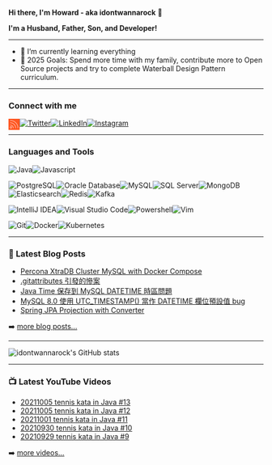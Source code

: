 **Hi there, I'm Howard - aka idontwannarock** 👋

**I'm a Husband, Father, Son, and Developer!**

---

- 🌱 I’m currently learning everything
- 🥅 2025 Goals: Spend more time with my family, contribute more to Open Source projects and try to complete Waterball Design Pattern curriculum.

---

### Connect with me

[<img align="left" alt="Howard Tech Blog" width="22px" src='./resources/rss.svg'/>][website][<img alt="Twitter" width="22px" src="https://cdn.jsdelivr.net/gh/devicons/devicon@latest/icons/twitter/twitter-original.svg"/>][twitter][<img alt="LinkedIn" width="22px" src="https://cdn.jsdelivr.net/gh/devicons/devicon@latest/icons/linkedin/linkedin-original.svg"/>][linkedin][<img alt="Instagram" width="22px" src="https://raw.githubusercontent.com/idontwannarock/social-icons/9d939e1c5b7ea4a24ac39c3e4631970c0aa1b920/SVG/Color/Instagram.svg"/>][instagram]

---

### Languages and Tools

<img alt="Java" width="22px" src='https://cdn.jsdelivr.net/gh/devicons/devicon@latest/icons/java/java-original.svg'/><img alt="Javascript" width="22px" src='https://cdn.jsdelivr.net/gh/devicons/devicon@latest/icons/javascript/javascript-original.svg'/>

<img alt="PostgreSQL" width="22px" src='https://cdn.jsdelivr.net/gh/devicons/devicon@latest/icons/postgresql/postgresql-original.svg'/><img alt="Oracle Database" width="22px" src='https://cdn.jsdelivr.net/gh/devicons/devicon@latest/icons/oracle/oracle-original.svg'/><img alt="MySQL" width="22px" src='https://cdn.jsdelivr.net/gh/devicons/devicon@latest/icons/mysql/mysql-original.svg'/><img alt="SQL Server" width="22px" src='https://cdn.jsdelivr.net/gh/devicons/devicon@latest/icons/microsoftsqlserver/microsoftsqlserver-original.svg'/><img alt="MongoDB" width="22px" src='https://cdn.jsdelivr.net/gh/devicons/devicon@latest/icons/mongodb/mongodb-original.svg'/><img alt="Elasticsearch" width="22px" src="https://cdn.jsdelivr.net/gh/devicons/devicon@latest/icons/elasticsearch/elasticsearch-original.svg" /><img alt="Redis" width="22px" src="https://cdn.jsdelivr.net/gh/devicons/devicon@latest/icons/redis/redis-original.svg" /><img alt="Kafka" width="22px" src="https://cdn.jsdelivr.net/gh/devicons/devicon@latest/icons/apachekafka/apachekafka-original.svg" />

<img alt="IntelliJ IDEA" width="22px" src="https://cdn.jsdelivr.net/gh/devicons/devicon@latest/icons/intellij/intellij-original.svg" /><img alt="Visual Studio Code" width="22px" src="https://cdn.jsdelivr.net/gh/devicons/devicon@latest/icons/vscode/vscode-original.svg" /><img alt="Powershell" width="22px" src="https://cdn.jsdelivr.net/gh/devicons/devicon@latest/icons/powershell/powershell-original.svg" /><img alt="Vim" width="22px" src="https://cdn.jsdelivr.net/gh/devicons/devicon@latest/icons/vim/vim-original.svg" />

<img alt="Git" width="22px" src="https://cdn.jsdelivr.net/gh/devicons/devicon@latest/icons/git/git-original.svg" /><img alt="Docker" width="22px" src="https://cdn.jsdelivr.net/gh/devicons/devicon@latest/icons/docker/docker-original.svg" /><img alt="Kubernetes" width="22px" src="https://cdn.jsdelivr.net/gh/devicons/devicon@latest/icons/kubernetes/kubernetes-original.svg" />

---

### 📕 Latest Blog Posts

<!-- BLOG-POST-LIST:START -->
- [Percona XtraDB Cluster MySQL with Docker Compose](https://blog.idontwannarock.dev/2024/10/pxc_mysql_docker_compose/)
- [.gitattributes 引發的慘案](https://blog.idontwannarock.dev/2024/05/gitattributes_glowroot_error/)
- [Java Time 保存到 MySQL DATETIME 時區問題](https://blog.idontwannarock.dev/2023/12/java_time_mapping_mysql_datetime_timezone/)
- [MySQL 8.0 使用 UTC_TIMESTAMP&lpar;&rpar; 當作 DATETIME 欄位預設值 bug](https://blog.idontwannarock.dev/2023/10/mysql_8_utc_timestamp_as_datetime_default_bug/)
- [Spring JPA Projection with Converter](https://blog.idontwannarock.dev/2023/09/spring_jpa_projection_converter/)
<!-- BLOG-POST-LIST:END -->

➡️ [more blog posts...][website]

---

![idontwannarock's GitHub stats](https://github-readme-stats-idontwannarock.vercel.app/api?username=idontwannarock&show_icons=true&hide_border=true&theme=radical)

---

### 📺 Latest YouTube Videos

<!-- YOUTUBE:START -->
- [20211005 tennis kata in Java #13](https://www.youtube.com/watch?v=E7xXLY1xPr8)
- [20211005 tennis kata in Java #12](https://www.youtube.com/watch?v=YTSzTV3WV80)
- [20211001 tennis kata in Java #11](https://www.youtube.com/watch?v=coBgZ0sF2tg)
- [20210930 tennis kata in Java #10](https://www.youtube.com/watch?v=JidBE9dW68c)
- [20210929 tennis kata in Java #9](https://www.youtube.com/watch?v=OnUkzW3Rjlo)
<!-- YOUTUBE:END -->

➡️ [more videos...][youtube]

[website]: https://blog.idontwannarock.dev/
[twitter]: https://twitter.com/CH_Howard_Wang/
[youtube]: https://www.youtube.com/idontwannarock/
[instagram]: https://www.instagram.com/idontwannarock/
[linkedin]: https://www.linkedin.com/in/cheng-hao-wang-a2298289/
